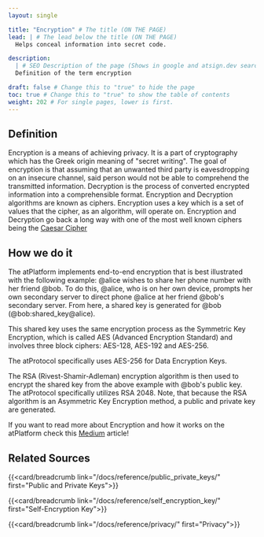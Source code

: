 ```yaml
---
layout: single

title: "Encryption" # The title (ON THE PAGE)
lead: | # The lead below the title (ON THE PAGE)
  Helps conceal information into secret code.

description:
  | # SEO Description of the page (Shows in google and atsign.dev search)
  Definition of the term encryption

draft: false # Change this to "true" to hide the page
toc: true # Change this to "true" to show the table of contents
weight: 202 # For single pages, lower is first.
---
```


## Definition

Encryption is a means of achieving privacy. It is a part of cryptography which has the Greek origin meaning of "secret writing". The goal of encryption is that assuming that an unwanted third party is eavesdropping on an insecure channel, said person would not be able to comprehend the transmitted information. Decryption is the process of converted encrypted information into a comprehensible format. Encryption and Decryption algorithms are known as ciphers. Encryption uses a key which is a set of values that the cipher, as an algorithm, will operate on. Encryption and Decryption go back a long way with one of the most well known ciphers being the [Caesar Cipher](https://en.wikipedia.org/wiki/Caesar_cipher)

## How we do it

The atPlatform implements end-to-end encryption that is best illustrated with the following example: @alice wishes to share her phone number with her friend @bob. To do this, @alice, who is on her own device, prompts her own secondary server to direct phone @alice at her friend @bob's secondary server. From here, a shared key is generated for @bob (@bob:shared_key@alice).

This shared key uses the same encryption process as the Symmetric Key Encryption, which is called AES (Advanced Encryption Standard) and involves three block ciphers: AES-128, AES-192 and AES-256.

The atProtocol specifically uses AES-256 for Data Encryption Keys.

The RSA (Rivest-Shamir-Adleman) encryption algorithm is then used to encrypt the shared key from the above example with @bob's public key. The atProtocol specifically utilizes RSA 2048. Note, that because the RSA algorithm is an Asymmetric Key Encryption method, a public and private key are generated.

If you want to read more about Encryption and how it works on the atPlatform check this [Medium](https://atsigncompany.medium.com/data-encryption-caching-with-the-protocol-debe9efc0f49) article!

## Related Sources

<!-- The redirects for this site do not work yet! -->

{{<card/breadcrumb link="/docs/reference/public_private_keys/" first="Public and Private Keys">}}

{{<card/breadcrumb link="/docs/reference/self_encryption_key/" first="Self-Encryption Key">}}

{{<card/breadcrumb link="/docs/reference/privacy/" first="Privacy">}}
